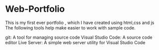 # Web-Portfolio
This is my first ever portfolio , which I have created using html,css and js
The following tools help make easier to work with sample code.

git: A tool for managing source code
Visual Studio Code: A source code editor
Live Server: A simple web server utility for Visual Studio Code
